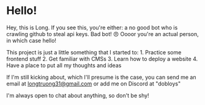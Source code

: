 # Hello!
Hey, this is Long. If you see this, you're either: a no good bot who is crawling github to steal api keys. Bad bot! :angry:
Oooor you're an actual person, in which case hello!

This project is just a little something that I started to:
    1. Practice some frontend stuff
    2. Get familiar with CMSs
    3. Learn how to deploy a website
    4. Have a place to put all my thoughts and ideas

If I'm still kicking about, which I'll presume is the case, you can send me an email at longtruong31@gmail.com or add me on Discord at "dobloys"

I'm always open to chat about anything, so don't be shy!